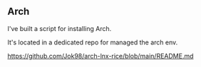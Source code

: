 ## Arch

I've built a script for installing Arch.

It's located in a dedicated repo for managed the arch env.

https://github.com/Jok98/arch-lnx-rice/blob/main/README.md